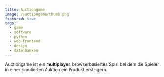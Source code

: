 ```yaml
---
title: Auctiongame
image: /auctiongame/thumb.png
featured: true
tags:
  - game
  - software
  - python
  - web-frontend
  - design
  - datenbanken
---
```


Auctiongame ist ein **multiplayer**, browserbasiertes Spiel bei dem die Spieler in einer simulierten Auktion ein Produkt ersteigern.
<!--more-->
